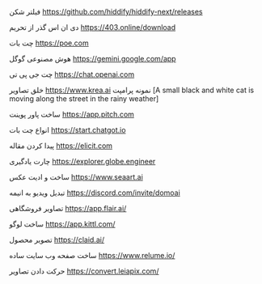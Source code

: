 فیلتر شکن
https://github.com/hiddify/hiddify-next/releases 

دی ان اس گذر از تحریم 
https://403.online/download

چت بات 
https://poe.com 

هوش مصنوعی گوگل
https://gemini.google.com/app

چت جی پی تی
https://chat.openai.com

خلق تصاویر
https://www.krea.ai
نمونه پرامپت [A small black and white cat is moving along the street in the rainy weather]


ساخت پاور پوینت
https://app.pitch.com


انواع چت بات
https://start.chatgot.io


پیدا کردن مقاله
https://elicit.com


چارت یادگیری
https://explorer.globe.engineer


ساخت و ادیت عکس
https://www.seaart.ai


تبدیل ویدیو به انیمه
https://discord.com/invite/domoai


تصاویر فروشگاهی
https://app.flair.ai/


ساخت لوگو
https://app.kittl.com/


تصویر محصول
https://claid.ai/


ساخت صفحه وب سایت ساده
https://www.relume.io/


حرکت دادن تصاویر
https://convert.leiapix.com/

